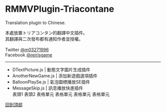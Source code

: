 # RMMVPlugin-Triacontane
Translation plugin to Chinese.

本處放置トリアコンタン的翻譯中文插件。<br>
其翻譯與二次發布都有通知作者並授權。<br>
<br>
Twitter [@m03271996](https://twitter.com/m03271996)<br>
Facebook [@reirisgame](https://www.facebook.com/reirisgame/)<br>
* * *
* DTextPicture.js | 動態文字圖片生成插件<br>
* AnotherNewGame.js | 添加新遊戲選項插件<br>
* BalloonPlaySe.js | 氣泡圖標播放SE插件<br>
* MessageSkip.js | 訊息播放快進插件<br>
表頭1	表頭2
表格單元	表格單元
表格單元	表格單元

[回到頂部](#readme)
